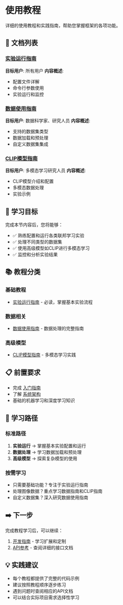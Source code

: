 # 使用教程

详细的使用教程和实践指南，帮助您掌握框架的各项功能。

## 📁 文档列表

### [实验运行指南](./experiment_guide.md)
**目标用户**: 所有用户
**内容概述**:
- 配置文件详解
- 命令行参数使用
- 实验运行和监控

### [数据使用指南](./data_guide.md)
**目标用户**: 数据科学家、研究人员
**内容概述**:
- 支持的数据集类型
- 数据加载和预处理
- 自定义数据集集成

### [CLIP模型指南](./clip_guide.md)
**目标用户**: 多模态学习研究人员
**内容概述**:
- CLIP模型介绍和配置
- 多模态数据处理
- 实验示例

## 🎯 学习目标

完成本节内容后，您将能够：
- ✅ 熟练配置和运行各类联邦学习实验
- ✅ 处理不同类型的数据集
- ✅ 使用高级模型如CLIP进行多模态学习
- ✅ 监控和分析实验结果

## 📚 教程分类

### 基础教程
- [实验运行指南](./experiment_guide.md) - 必读，掌握基本实验流程

### 数据相关
- [数据使用指南](./data_guide.md) - 数据处理的完整指南

### 高级模型
- [CLIP模型指南](./clip_guide.md) - 多模态学习实践

## 📋 前置要求

- 完成 [入门指南](../01-getting-started/)
- 了解 [系统架构](../02-architecture/)
- 基础的机器学习和深度学习知识

## 🔄 学习路径

### 标准路径
1. **实验运行** → 掌握基本实验配置和运行
2. **数据处理** → 学习数据加载和预处理
3. **高级模型** → 探索复杂模型的使用

### 按需学习
- 只需要基础功能？专注于实验运行指南
- 处理图像数据？重点学习数据指南和CLIP指南
- 自定义数据集？深入研究数据使用指南

## ➡️ 下一步

完成教程学习后，可以继续：
1. [开发指南](../04-development/) - 学习扩展和定制
2. [API参考](../05-api-reference/) - 查阅详细的接口文档

## 💡 实践建议

- 每个教程都提供了完整的代码示例
- 建议按照教程顺序逐步练习
- 遇到问题时查阅相应的API文档
- 可以结合实际项目需求选择性学习
